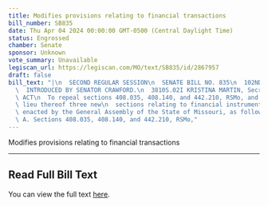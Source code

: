 ```yaml
---
title: Modifies provisions relating to financial transactions
bill_number: SB835
date: Thu Apr 04 2024 00:00:00 GMT-0500 (Central Daylight Time)
status: Engrossed
chamber: Senate
sponsor: Unknown
vote_summary: Unavailable
legiscan_url: https://legiscan.com/MO/text/SB835/id/2867957
draft: false
bill_text: "|\n  SECOND REGULAR SESSION\n  SENATE BILL NO. 835\n  102ND GENERA L ASSEMBLY\n\
  \  INTRODUCED BY SENATOR CRAWFORD.\n  3810S.02I KRISTINA MARTIN, Secretary\n  AN\
  \ ACT\n  To repeal sections 408.035, 408.140, and 442.210, RSMo, and to enact in\
  \ lieu thereof three new\n  sections relating to financial instruments.\n  Be it\
  \ enacted by the General Assembly of the State of Missouri, as follows:\n  1 Section\
  \ A. Sections 408.035, 408.140, and 442.210, RSMo,"
---
```

Modifies provisions relating to financial transactions

---

## Read Full Bill Text

You can view the full text [here](https://legiscan.com/MO/text/SB835/id/2867957).
